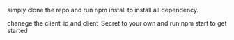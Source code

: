 simply clone the repo and run npm install to install all dependency.

chanege the client_id and client_Secret to your own and run npm start to get started